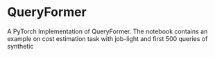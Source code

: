 # QueryFormer

A PyTorch Implementation of QueryFormer. 
The notebook contains an example on cost estimation task with job-light and first 500 queries of synthetic

